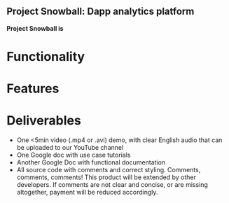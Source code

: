 ## Project Snowball: Dapp analytics platform
**Project Snowball is**

# Functionality

# Features

# Deliverables
- One <5min video (.mp4 or .avi) demo, with clear English audio that can be uploaded to our YouTube channel
- One Google doc with use case tutorials
- Another Google Doc with functional documentation
- All source code with comments and correct styling. Comments, comments, comments! This product will be extended by other developers. If comments are not clear and concise, or are missing altogether, payment will be reduced accordingly.